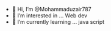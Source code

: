 - 👋 Hi, I’m @Mohammaduzair787
- 👀 I’m interested in ... Web dev
- 🌱 I’m currently learning ... java script

<!-- Mohammaduzair787/Mohammaduzair787 is a ✨ special ✨ repository because its `README.md` (this file) appears on your GitHub profile.
You can click the Preview link to take a look at your changes.
--->
